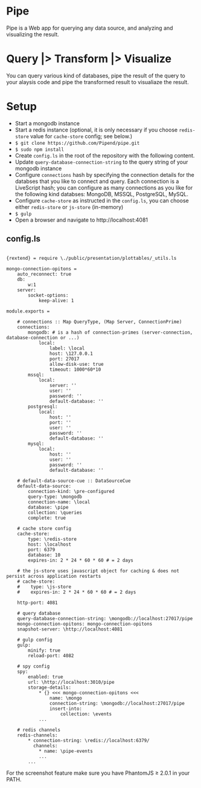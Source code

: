 # Pipe

Pipe is a Web app for querying any data source, and analyzing and visualizing the result.

# Query |> Transform |> Visualize

You can query various kind of databases, pipe the result of the query to your alaysis code and pipe the transformed result to visualiaze the result.

# Setup
* Start a mongodb instance
* Start a redis instance (optional, it is only necessary if you choose `redis-store` value for `cache-store` config; see below.)
* `$ git clone https://github.com/Pipend/pipe.git`
* `$ sudo npm install`
* Create `config.ls` in the root of the repository with the following content.
* Update `query-database-connection-string` to the query string of your mongodb instance
* Configure `connections` hash by specifying the connection details for the databses that you like to connect and query. Each connection is a LiveScript hash; you can configure as many connections as you like for the following kind  databses: MongoDB, MSSQL, PostgreSQL, MySQL.
* Configure `cache-store` as instructed in the `config.ls`, you can choose either `redis-store` or `js-store` (in-memory)
* `$ gulp`
* Open a browser and navigate to http://localhost:4081

## config.ls
```livescript

{rextend} = require \./public/presentation/plottables/_utils.ls

mongo-connection-opitons = 
    auto_reconnect: true
    db:
        w:1
    server:
        socket-options:
            keep-alive: 1

module.exports =
    
    # connections :: Map QueryType, (Map Server, ConnectionPrime)
    connections:
        mongodb: # is a hash of connection-primes (server-connection, database-connection or ...) 
            local:
                label: \local
                host: \127.0.0.1
                port: 27017            
                allow-disk-use: true
                timeout: 1000*60*10
        mssql: 
            local:
                server: ''
                user: ''
                password: ''
                default-database: ''
        postgresql:
            local:
                host: ''
                port: ''
                user: ''
                password: ''
                default-database: ''
        mysql:
            local:
                host: ''
                user: ''
                password: ''
                default-database: ''
    
    # default-data-source-cue :: DataSourceCue
    default-data-source:
        connection-kind: \pre-configured
        query-type: \mongodb
        connection-name: \local
        database: \pipe
        collection: \queries
        complete: true
    
    # cache store config
    cache-store:
        type: \redis-store
        host: \localhost
        port: 6379
        database: 10
        expires-in: 2 * 24 * 60 * 60 # = 2 days
    
    # the js-store uses javascript object for caching & does not persist across application restarts
    # cache-store:
    #    type: \js-store
    #    expires-in: 2 * 24 * 60 * 60 # = 2 days

    http-port: 4081
    
    # query database
    query-database-connection-string: \mongodb://localhost:27017/pipe
    mongo-connection-opitons: mongo-connection-opitons
    snapshot-server: \http://localhost:4081

    # gulp config
    gulp:
        minify: true        
        reload-port: 4082

    # spy config
    spy:
        enabled: true
        url: \http://localhost:3010/pipe
        storage-details:
            * {} <<< mongo-connection-opitons <<< 
                name: \mongo
                connection-string: \mongodb://localhost:27017/pipe
                insert-into:
                    collection: \events
            ...

    # redis channels
    redis-channels:
        * connection-string: \redis://localhost:6379/
          channels:
            * name: \pipe-events              
            ...
        ...

```

For the screenshot feature make sure you have PhantomJS ≥ 2.0.1 in your PATH.
